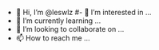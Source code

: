 - 👋 Hi, I’m @leswlz
#- 👀 I’m interested in ...
- 🌱 I’m currently learning ...
- 💞️ I’m looking to collaborate on ...
- 📫 How to reach me ...
